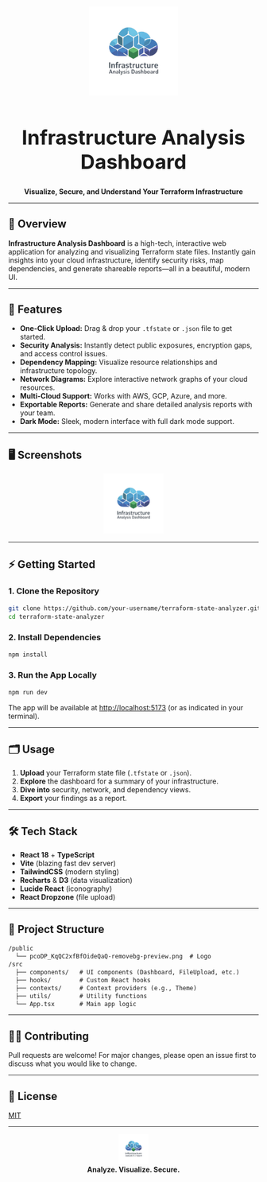 <p align="center">
  <img src="public/pcoDP_KqQC2xfBfOideQaQ-removebg-preview.png" alt="Infrastructure Analysis Dashboard Logo" width="180" />
</p>

<h1 align="center" style="font-size:2.5rem; font-weight:bold;">
  Infrastructure Analysis Dashboard
</h1>
<p align="center">
  <b>Visualize, Secure, and Understand Your Terraform Infrastructure</b>
</p>

---

## 🚀 Overview

**Infrastructure Analysis Dashboard** is a high-tech, interactive web application for analyzing and visualizing Terraform state files. Instantly gain insights into your cloud infrastructure, identify security risks, map dependencies, and generate shareable reports—all in a beautiful, modern UI.

---

## 🧩 Features

- **One-Click Upload:** Drag & drop your `.tfstate` or `.json` file to get started.
- **Security Analysis:** Instantly detect public exposures, encryption gaps, and access control issues.
- **Dependency Mapping:** Visualize resource relationships and infrastructure topology.
- **Network Diagrams:** Explore interactive network graphs of your cloud resources.
- **Multi-Cloud Support:** Works with AWS, GCP, Azure, and more.
- **Exportable Reports:** Generate and share detailed analysis reports with your team.
- **Dark Mode:** Sleek, modern interface with full dark mode support.

---

## 🖥️ Screenshots

<p align="center">
  <img src="public/pcoDP_KqQC2xfBfOideQaQ-removebg-preview.png" alt="App Logo" width="120" />
</p>

---

## ⚡ Getting Started

### 1. Clone the Repository

```bash
git clone https://github.com/your-username/terraform-state-analyzer.git
cd terraform-state-analyzer
```

### 2. Install Dependencies

```bash
npm install
```

### 3. Run the App Locally

```bash
npm run dev
```

The app will be available at [http://localhost:5173](http://localhost:5173) (or as indicated in your terminal).

---

## 🗂️ Usage

1. **Upload** your Terraform state file (`.tfstate` or `.json`).
2. **Explore** the dashboard for a summary of your infrastructure.
3. **Dive into** security, network, and dependency views.
4. **Export** your findings as a report.

---

## 🛠️ Tech Stack

- **React 18** + **TypeScript**
- **Vite** (blazing fast dev server)
- **TailwindCSS** (modern styling)
- **Recharts** & **D3** (data visualization)
- **Lucide React** (iconography)
- **React Dropzone** (file upload)

---

## 🤖 Project Structure

```
/public
  └── pcoDP_KqQC2xfBfOideQaQ-removebg-preview.png  # Logo
/src
  ├── components/   # UI components (Dashboard, FileUpload, etc.)
  ├── hooks/        # Custom React hooks
  ├── contexts/     # Context providers (e.g., Theme)
  ├── utils/        # Utility functions
  └── App.tsx       # Main app logic
```

---

## 🧑‍💻 Contributing

Pull requests are welcome! For major changes, please open an issue first to discuss what you would like to change.

---

## 📄 License

[MIT](LICENSE)

---

<p align="center">
  <img src="public/pcoDP_KqQC2xfBfOideQaQ-removebg-preview.png" alt="Logo" width="60" />
  <br/>
  <b>Analyze. Visualize. Secure.</b>
</p>
